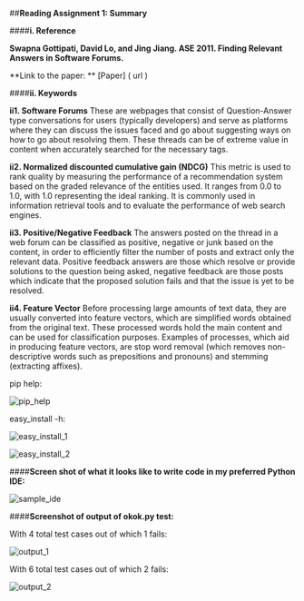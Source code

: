 ##**Reading Assignment 1: Summary**


####**i. Reference**

**Swapna Gottipati, David Lo, and Jing Jiang. ASE 2011. Finding Relevant Answers in Software Forums.**

**Link to the paper: ** [Paper] ( url  )


####**ii. Keywords**

**ii1. Software Forums** 
These are webpages that consist of Question-Answer type conversations for users (typically developers) and serve as platforms where they can discuss the issues faced and go about suggesting ways on how to go about resolving them. These threads can be of extreme value in content when accurately searched for the necessary tags.

**ii2. Normalized discounted cumulative gain (NDCG)**
This metric is used to rank quality by measuring the performance of a recommendation system based on the graded relevance of the entities used. It ranges from 0.0 to 1.0, with 1.0 representing the ideal ranking. It is commonly used in information retrieval tools and to evaluate the performance of web search engines.

**ii3. Positive/Negative Feedback**
The answers posted on the thread in a web forum can be classified as positive, negative or junk based on the content, in order to efficiently filter the number of posts and extract only the relevant data. Positive feedback answers are those which resolve or provide solutions to the question being asked, negative feedback are those posts which indicate that the proposed solution fails and that the issue is yet to be resolved.

**ii4. Feature Vector**
Before processing large amounts of text data, they are usually converted into feature vectors, which are simplified words obtained from the original text. These processed words hold the main content and can be used for classification purposes. Examples of processes, which aid in producing feature vectors, are stop word removal (which removes non-descriptive words such as prepositions and pronouns) and stemming (extracting affixes).


pip help:

![pip_help](pip_help.png)


easy_install -h:

![easy_install_1](easy_install_1.png)

![easy_install_2](easy_install_2.png)


####**Screen shot of what it looks like to write code in my preferred Python IDE:**

![sample_ide](sample_ide.png)

####**Screenshot of output of okok.py test:**

With 4 total test cases out of which 1 fails:

![output_1](output_1.png)

With 6 total test cases out of which 2 fails:

![output_2](output_2.png)